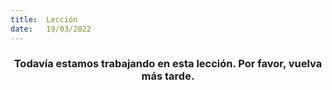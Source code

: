 ```yaml
---
title:  Lección
date:   19/03/2022
---
```


### <center>Todavía estamos trabajando en esta lección. Por favor, vuelva más tarde.</center>
